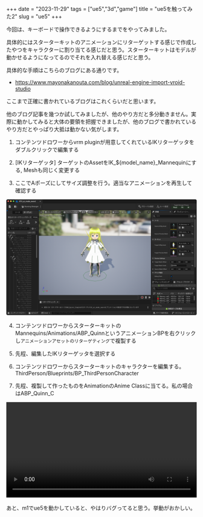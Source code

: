 +++
date = "2023-11-29"
tags = ["ue5","3d","game"]
title = "ue5を触ってみた2"
slug = "ue5"
+++

今回は、キーボードで操作できるようにするまでをやってみました。

具体的にはスターターキットのアニメーションにリターゲットする感じで作成したやつをキャラクターに割り当てる感じだと思う。スターターキットはモデルが動かせるようになってるのでそれを入れ替える感じだと思う。

具体的な手順はこちらのブログにある通りです。

- https://www.mayonakanouta.com/blog/unreal-engine-import-vroid-studio

ここまで正確に書かれているブログはこれくらいだと思います。

他のブログ記事を幾つか試してみましたが、他のやり方だと多分動きません。実際に動かしてみると大体の要領を把握できましたが、他のブログで書かれているやり方だとやっぱり大抵は動かない気がします。

1. コンテンツドロワーからvrm pluginが用意してくれているIKリターゲッタをダブルクリックで編集する

2. [IKリターゲッタ] ターゲットのAssetをIK_${model_name}_Mannequinにする, Meshも同じく変更する

3. ここでAポーズにしてサイズ調整を行う。適当なアニメーションを再生して確認する

![](https://raw.githubusercontent.com/syui/img/master/other/ue5_ai_0003.png)

4. コンテンツドロワーからスターターキットのMannequins/Animations/ABP_QuinnというアニメーションBPを右クリックし`アニメーションアセットのリターゲティング`で複製する

5. 先程、編集したIKリターゲッタを選択する

6. コンテンツドロワーからスターターキットのキャラクターを編集する。ThirdPerson/Blueprints/BP_ThirdPersonCharacter

7. 先程、複製して作ったものをAnimationのAnime Classに当てる。私の場合はABP_Quinn_C

<video controls style="width:100%;"><source src="/music/ue5_ai_0001.mp4"></video>

あと、m1でue5を動かしていると、やはりバグってると思う。挙動がおかしい。


